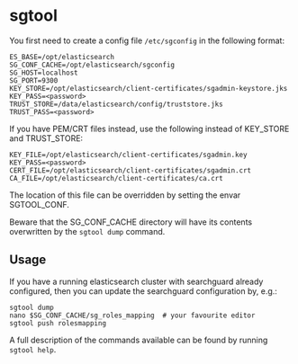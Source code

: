 sgtool
======

You first need to create a config file `/etc/sgconfig` in the following format:

```
ES_BASE=/opt/elasticsearch
SG_CONF_CACHE=/opt/elasticsearch/sgconfig
SG_HOST=localhost
SG_PORT=9300
KEY_STORE=/opt/elasticsearch/client-certificates/sgadmin-keystore.jks
KEY_PASS=<password>
TRUST_STORE=/data/elasticsearch/config/truststore.jks
TRUST_PASS=<password>
```

If you have PEM/CRT files instead, use the following instead of KEY_STORE and TRUST_STORE:

```
KEY_FILE=/opt/elasticsearch/client-certificates/sgadmin.key
KEY_PASS=<password>
CERT_FILE=/opt/elasticsearch/client-certificates/sgadmin.crt
CA_FILE=/opt/elasticsearch/client-certificates/ca.crt
```

The location of this file can be overridden by setting the envar SGTOOL_CONF.

Beware that the SG_CONF_CACHE directory will have its contents overwritten by the `sgtool dump` command.

Usage
-----

If you have a running elasticsearch cluster with searchguard already configured, then you can update the searchguard configuration by, e.g.:

```
sgtool dump
nano $SG_CONF_CACHE/sg_roles_mapping  # your favourite editor
sgtool push rolesmapping
```

A full description of the commands available can be found by running `sgtool help`.
